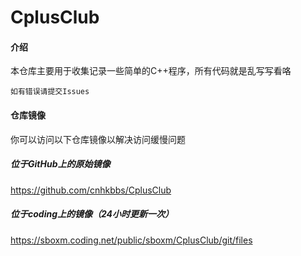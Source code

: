 # CplusClub

#### 介绍
本仓库主要用于收集记录一些简单的C++程序，所有代码就是乱写写看咯

````
如有错误请提交Issues
````

#### 仓库镜像

你可以访问以下仓库镜像以解决访问缓慢问题

##### 位于GitHub上的原始镜像

https://github.com/cnhkbbs/CplusClub

##### 位于coding上的镜像（24小时更新一次）

https://sboxm.coding.net/public/sboxm/CplusClub/git/files
